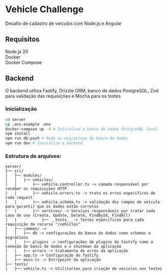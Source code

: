 # Vehicle Challenge
Desafio de cadastro de veiculos com Node.js e Angular

## Requisitos
Node.js 20 <br>
Docker <br>
Docker Compose

## Backend
O backend utiliza Fastify, Drizzle ORM, banco de dados PostgreSQL, Zod para validação das requisições e Mocha para os testes

### Inicialização
```bash
cd server
cp .env.example .env
docker-compose up -d # Inicializa o banco de dados PostgreSQL local
npm install
npm run db:push # Roda as migrations do banco de dados
npm run dev # Inicializa o backend
```

### Estrutura de arquivos:
```
server/
├── src/
│   ├── modules/
│   │   ├── vehicles/
|   |       ├── vehicle.controller.ts -> camada responsável por receber as requisições HTTP
|   |       ├── vehicle.errors.ts -> trata os erros específicos de cada request
|   |       ├── vehicle.schema.ts -> validação dos campos do veículo para garantir que os dados estão corretos
|   |       ├── services/ -> Serviços responsáveis por tratar cada caso de uso (Create, Update, Delete, FindById, FindAll)
|   |           ├── __tests__ -> Testes específicos para cada requisição do recurso "/vehicles"
│   ├── common/ -> 
│   │   ├── db -> configurações do banco de dados como schemas e migrations
│   │   ├── plugins -> configurações de plugins do fastify como a conexão do banco de dados e o shutdown da aplicação
│   │   ├── errors -> tratamento de erros da aplicação
│   ├── app.ts -> Configuração do fastify
│   ├── main.ts -> Entrypoint da aplicação
├── tests/
│   ├── vehicle.ts -> Utilitarios para criação de veiculos nos testes
```